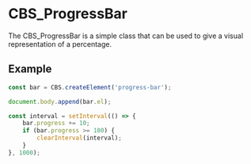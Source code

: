 # CBS_ProgressBar

The CBS_ProgressBar is a simple class that can be used to give a visual representation of a percentage.

## Example

```typescript
const bar = CBS.createElement('progress-bar');

document.body.append(bar.el);

const interval = setInterval(() => {
    bar.progress += 10;
    if (bar.progress >= 100) {
        clearInterval(interval);
    }
}, 1000);

```